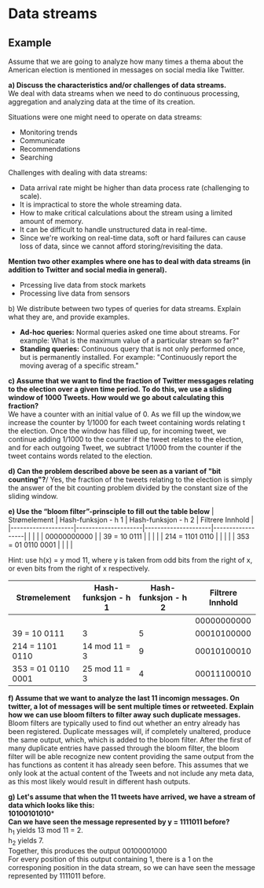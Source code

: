 # Data streams

## Example

Assume that we are going to analyze how many times a thema about the American election is mentioned in messages on social media like Twitter.

**a) Discuss the characteristics and/or challenges of data streams.**\
We deal with data streams when we need to do continuous processing, aggregation and analyzing data at the time of its creation.

Situations were one might need to operate on data streams:
- Monitoring trends
- Communicate
- Recommendations
- Searching

Challenges with dealing with data streams:
- Data arrival rate might be higher than data process rate (challenging to scale).
- It is impractical to store the whole streaming data.
- How to make critical calculations about the stream using a limited amount of memory.
- It can be difficult to handle unstructured data in real-time.
- Since we're working on real-time data, soft or hard failures can cause loss of data, since we cannot afford storing/revisiting the data.

**Mention two other examples where one has to deal with data streams (in addition to Twitter and social media in general).**
- Prcessing live data from stock markets
- Processing live data from sensors


b) We distribute between two types of queries for data streams. Explain what they are, and provide examples.
- **Ad-hoc queries:** Normal queries asked one time about streams. For example: What is the maximum value of a particular stream so far?"
- **Standing queries:** Continuous query that is not only performed once, but is permanently installed. For example: "Continuously report the moving averag of a specific stream."


**c) Assume that we want to find the fraction of Twitter messgages relating to the election over a given time period. To do this, we use a sliding window of 1000 Tweets. How would we go about calculating this fraction?**\
We have a counter with an initial value of 0. As we fill up the window,we increase the counter by 1/1000 for each tweet containing words relating t the election. Once the window has filled up, for incoming tweet, we continue adding 1/1000 to the counter if the tweet relates to the election, and for each outgoing Tweet, we subtract 1/1000 from the counter if the tweet contains words related to the election.

**d) Can the problem described above be seen as a variant of "bit counting"?**/
Yes, the fraction of the tweets relating to the election is simply the answer of the bit counting problem divided by the constant size of the sliding window.

**e) Use the “bloom filter”-prinsciple to fill out the table below**
| Strømelement       | Hash-funksjon - h 1 | Hash-funksjon - h 2 | Filtrere Innhold |
|--------------------|---------------------|---------------------|------------------|
|                    |                     |                     | 00000000000      |
| 39 = 10 0111       |                     |                     |                  |
| 214 = 1101 0110    |                     |                     |                  |
| 353 = 01 0110 0001 |                     |                     |                  |

Hint: use h(x) = y mod 11, where y is taken from  odd bits from the right of x, or even bits from the right of x respectively.

| Strømelement       | Hash-funksjon - h 1 | Hash-funksjon - h 2 | Filtrere Innhold |
|--------------------|---------------------|---------------------|------------------|
|                    |                     |                     | 00000000000      |
| 39 = 10 0111       | 3                   | 5                   | 00010100000      |
| 214 = 1101 0110    | 14 mod 11 = 3       | 9                   | 00010100010      |
| 353 = 01 0110 0001 | 25 mod 11 = 3       | 4                   | 00011100010      |

**f) Assume that we want to analyze the last 11 incomign messages. On twitter, a lot of messages will be sent multiple times or retweeted. Explain how we can use bloom filters to filter away such duplicate messages.**\
Bloom filters are typically used to find out whether an entry already has been registered. Duplicate messages will, if completely unaltered, produce the same output, which, which is added to the bloom filter. After the first of many duplicate entries have passed through the bloom filter, the bloom filter will be able recognize new content providing the same output from the has functions as content it has already seen before. This assumes that we only look at the actual content of the Tweets and not include any meta data, as this most likely would result in different hash outputs.

**g) Let's assume that when the 11 tweets have arrived, we have a stream of data which looks like this:**\
**10100101010***\
**Can we have seen the message represented by y = 1111011 before?**\
h<sub>1</sub> yields 13 mod 11 = 2.\
h<sub>2</sub> yields 7.\
Together, this produces the output 00100001000\
For every position of this output containing 1, there is a 1 on the corresponing position in the data stream, so we can have seen the message represented by 1111011 before.

